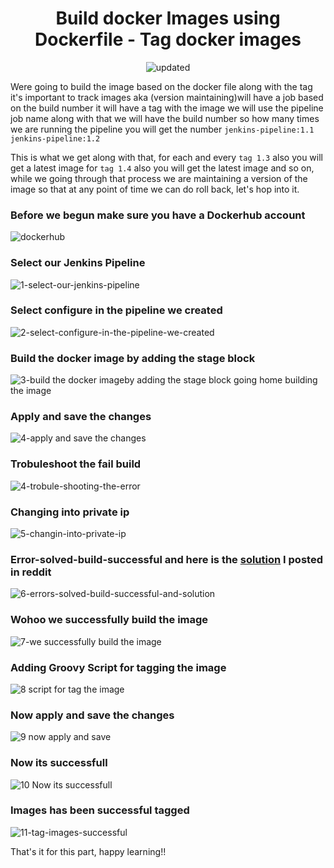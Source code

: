 <div align="center">

# Build docker Images using Dockerfile - Tag docker images

![updated](https://user-images.githubusercontent.com/58173938/197371757-eac9291d-9ba1-462c-bdb2-cb1e1e00a2e3.png)

</div>

Were going to build the image based on the docker file along with the tag it's important 
to track images aka (version maintaining)will have a job based on the build number 
it will have a tag with the image we will use the pipeline job name along with 
that we will have the build number so how many times we are running the pipeline 
you will get the number `jenkins-pipeline:1.1` `jenkins-pipeline:1.2` 

This is what we get along with that, for each and every `tag 1.3` also you will get a 
latest image for `tag 1.4` also you will get the latest image and so on, while we going 
through that process we are maintaining a version of the image so that at any 
point of time we can do roll back, let's hop into it.

### Before we begun make sure you have a Dockerhub account

![dockerhub](https://user-images.githubusercontent.com/58173938/197315431-53fbe9c5-1d3e-4be7-bb4c-7ee0c5c7bb18.png)

### Select our Jenkins Pipeline

![1-select-our-jenkins-pipeline](https://user-images.githubusercontent.com/58173938/197314551-1494d93d-553e-4a52-8923-b81f681a9d70.png)

### Select configure in the pipeline we created

![2-select-configure-in-the-pipeline-we-created](https://user-images.githubusercontent.com/58173938/197314672-f98aa228-e4b1-4881-b9fd-3ea562edf357.png)

### Build the docker image by adding the stage block 

![3-build the docker imageby adding the stage block going home building the image](https://user-images.githubusercontent.com/58173938/197314749-5ce23783-c7bd-4834-97bd-66e0409ac592.png)

### Apply and save the changes

![4-apply and save the changes](https://user-images.githubusercontent.com/58173938/197314784-7ca247f7-02f1-427a-89b5-c9964e0ecf2b.png)

### Trobuleshoot the fail build

![4-trobule-shooting-the-error](https://user-images.githubusercontent.com/58173938/197314895-8a6e663e-7160-4618-8f8a-af9be00749d4.png)

### Changing into private ip

![5-changin-into-private-ip](https://user-images.githubusercontent.com/58173938/197314843-566f367b-0d09-46c4-8a8a-48c9f106dd1b.png)

### Error-solved-build-successful and here is the [solution](https://www.reddit.com/user/Mohanse7/comments/y9ocfs/solution_permission_was_denied_while_trying_to/) I posted in reddit 

![6-errors-solved-build-successful-and-solution](https://user-images.githubusercontent.com/58173938/197314956-e587a2cf-9474-43c2-9f9c-3aefc10a37db.png)

### Wohoo we successfully build the image

![7-we successfully build the image](https://user-images.githubusercontent.com/58173938/197315061-8078a84e-2e22-4e03-b1e5-bfad72bfa0f0.png)

### Adding Groovy Script for tagging the image

![8 script for tag the image](https://user-images.githubusercontent.com/58173938/197315203-0f9fa87b-a237-4d64-a739-c692e1f8e36d.png)

### Now apply and save the changes

![9 now apply and save](https://user-images.githubusercontent.com/58173938/197315247-6cd7174d-7636-499f-807e-5541e5cffa3f.png)

### Now its successfull

![10 Now its successfull](https://user-images.githubusercontent.com/58173938/197315272-387f8698-b3c4-45b0-9b91-7033414811fc.png)

### Images has been successful tagged

![11-tag-images-successful](https://user-images.githubusercontent.com/58173938/197315324-8352f690-7231-48f2-a55c-e34a1de891c7.png)

That's it for this part, happy learning!!
